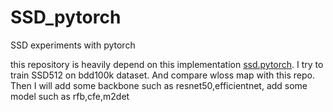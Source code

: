 # SSD_pytorch
SSD experiments with pytorch 

this repository is heavily depend on this implementation [ssd.pytorch](https://github.com/midasklr/SSD.Pytorch).
I try to train SSD512 on bdd100k dataset.
And compare wloss map with this repo.
Then I will add some backbone such as resnet50,efficientnet, add some model such as rfb,cfe,m2det



